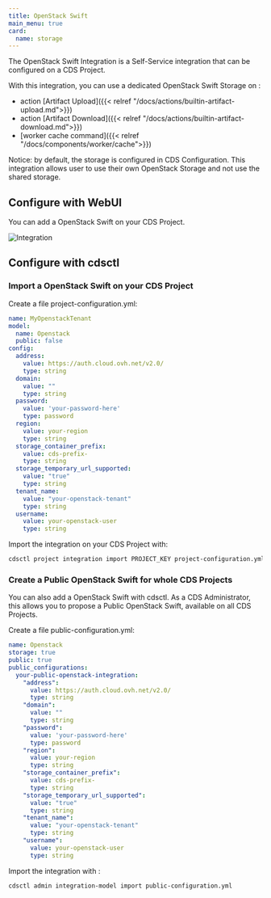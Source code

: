 ```yaml
---
title: OpenStack Swift
main_menu: true
card: 
  name: storage
---
```


The OpenStack Swift Integration is a Self-Service integration that can be configured on a CDS Project.

With this integration, you can use a dedicated OpenStack Swift Storage on :

- action [Artifact Upload]({{< relref "/docs/actions/builtin-artifact-upload.md">}})
- action [Artifact Download]({{< relref "/docs/actions/builtin-artifact-download.md">}})
- [worker cache command]({{< relref "/docs/components/worker/cache">}})

Notice: by default, the storage is configured in CDS Configuration. This integration
allows user to use their own OpenStack Storage and not use the shared storage.

## Configure with WebUI

You can add a OpenStack Swift on your CDS Project.

![Integration](../images/openstack-swift-integration-webui.png)

## Configure with cdsctl

### Import a OpenStack Swift on your CDS Project

Create a file project-configuration.yml:

```yml
name: MyOpenstackTenant
model:
  name: Openstack
  public: false
config:
  address:
    value: https://auth.cloud.ovh.net/v2.0/
    type: string
  domain:
    value: ""
    type: string
  password:
    value: 'your-password-here'
    type: password
  region:
    value: your-region
    type: string
  storage_container_prefix:
    value: cds-prefix-
    type: string
  storage_temporary_url_supported:
    value: "true"
    type: string
  tenant_name:
    value: "your-openstack-tenant"
    type: string
  username:
    value: your-openstack-user
    type: string
```

Import the integration on your CDS Project with:

```bash
cdsctl project integration import PROJECT_KEY project-configuration.yml
```

### Create a Public OpenStack Swift for whole CDS Projects

You can also add a OpenStack Swift with cdsctl. As a CDS Administrator,
this allows you to propose a Public OpenStack Swift, available on all CDS Projects.

Create a file public-configuration.yml:

```yml
name: Openstack
storage: true
public: true
public_configurations:
  your-public-openstack-integration:
    "address":
      value: https://auth.cloud.ovh.net/v2.0/
      type: string
    "domain":
      value: ""
      type: string
    "password":
      value: 'your-password-here'
      type: password
    "region":
      value: your-region
      type: string
    "storage_container_prefix":
      value: cds-prefix-
      type: string
    "storage_temporary_url_supported":
      value: "true"
      type: string
    "tenant_name":
      value: "your-openstack-tenant"
      type: string
    "username":
      value: your-openstack-user
      type: string
```

Import the integration with :

```bash
cdsctl admin integration-model import public-configuration.yml
```
